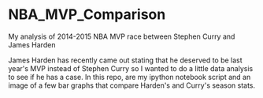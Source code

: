 # NBA_MVP_Comparison
My analysis of 2014-2015 NBA MVP race between Stephen Curry and James Harden

James Harden has recently came out stating that he deserved to be last year's MVP instead of Stephen Curry so I wanted to do a little data analysis to see if he has a case. In this repo, are my ipython notebook script and an image of a few bar graphs that compare Harden's and Curry's season stats.

